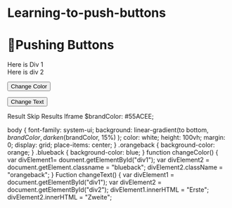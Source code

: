 # Learning-to-push-buttons
<h1>👋Pushing Buttons</h1>

<div id="div1" class="orangeback">
  Here is Div 1
</div>

<div id="div2" class="blueback">
     Here is div 2
     </div>
<p>
  <input type="button"
         value="Change Color"
         onclick="changeColor()" >
</p>
<p>
  <input type= "button"
         value="Change Text"
         onclick="changeText()">
</p>
Result Skip Results Iframe
$brandColor: #55ACEE;

body {
  font-family: system-ui;
  background: linear-gradient(to bottom,
    $brandColor,
    darken($brandColor, 15%)
  );
  color: white;
  height: 100vh;
  margin: 0;
  display: grid;
  place-items: center;
}
.orangeback {
  background-color: orange;
}
.blueback {
  background-color: blue;
}
function changeColor() {
  var divElement1=
  doument.getElementById("div1");
  var divElement2 =
  document.getElement.classname = 
  "blueback";
  divElement2.className =
  "orangeback";
}
Fuction changeText() {
  var divElement1 =
  document.getElementById("div1");
  var divElement2 = 
  document.getElementById("div2");
    divElement1.innerHTML =
  "Erste";
    divElement2.innerHTML =
  "Zweite";
